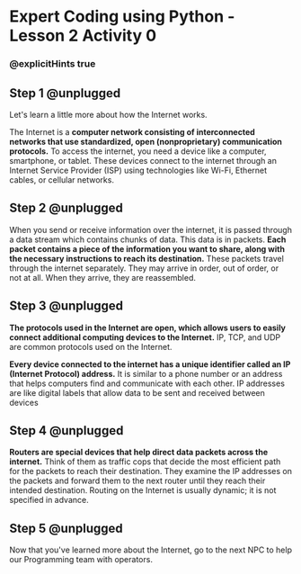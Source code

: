 # Expert Coding using Python - Lesson 2 Activity 0
### @explicitHints true

## Step 1 @unplugged

Let's learn a little more about how the Internet works. 

The Internet is a **computer network consisting of interconnected networks that use standardized, open (nonproprietary) communication protocols.**
To access the internet, you need a device like a computer, smartphone, or tablet. These devices connect to the internet through an Internet Service Provider (ISP) using technologies like Wi-Fi, Ethernet cables, or cellular networks.

## Step 2 @unplugged

When you send or receive information over the internet, it is passed through a data stream which contains chunks of data.  This data is in packets. **Each packet contains a piece of the information you want to share, along with the necessary instructions to reach its destination.** These packets travel through the internet separately. They may arrive in order, out of order, or not at all.  When they arrive, they are reassembled. 

## Step 3 @unplugged

**The protocols used in the Internet are open, which allows users to easily connect additional computing devices to the Internet.** IP, TCP, and UDP are common protocols used on the Internet.

**Every device connected to the internet has a unique identifier called an IP (Internet Protocol) address.** It is similar to a phone number or an address that helps computers find and communicate with each other. IP addresses are like digital labels that allow data to be sent and received between devices

## Step 4 @unplugged

**Routers are special devices that help direct data packets across the internet.** Think of them as traffic cops that decide the most efficient path for the packets to reach their destination. They examine the IP addresses on the packets and forward them to the next router until they reach their intended destination. Routing on the Internet is usually dynamic; it is not specified in advance.

## Step 5 @unplugged

Now that you've learned more about the Internet, go to the next NPC to help our Programming team with operators. 